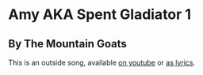 # Amy AKA Spent Gladiator 1
## By The Mountain Goats

This is an outside song, available [on
youtube](https://www.youtube.com/watch?v=7sNakKm3Pr0) or [as
lyrics](https://genius.com/The-mountain-goats-amy-aka-spent-gladiator-1-lyrics).
